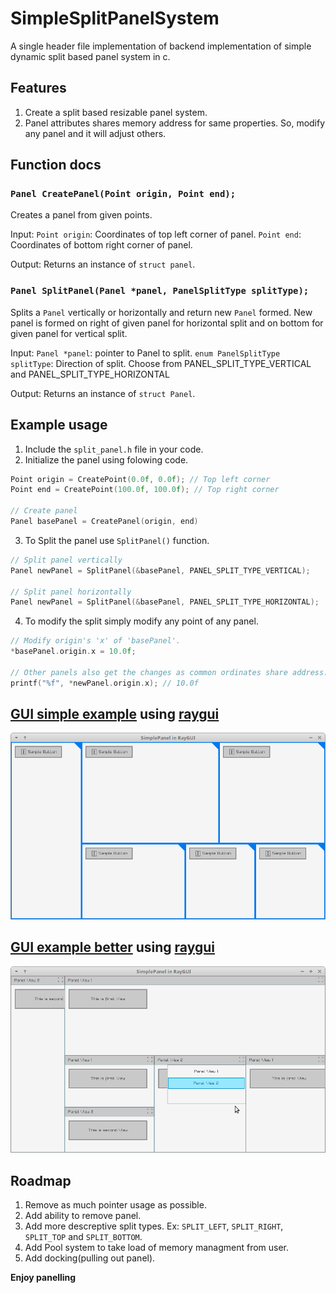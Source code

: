 # SimpleSplitPanelSystem
A single header file implementation of backend implementation of simple dynamic split based panel system in c.

## Features
1. Create a split based resizable panel system.
2. Panel attributes shares memory address for same properties. So, modify any panel and it will adjust others.

## Function docs
### `Panel CreatePanel(Point origin, Point end);`
Creates a panel from given points.

Input:
  `Point origin`: Coordinates of top left corner of panel.
  `Point end`: Coordinates of bottom right corner of panel.

Output:
  Returns an instance of `struct panel`.

### `Panel SplitPanel(Panel *panel, PanelSplitType splitType);`
Splits a `Panel` vertically or horizontally and return new `Panel` formed.
New panel is formed on right of given panel for horizontal split and on
 bottom for given panel for vertical split.

Input:
  `Panel *panel`: pointer to Panel to split.
  `enum PanelSplitType splitType`: Direction of split.
      Choose from PANEL_SPLIT_TYPE_VERTICAL and PANEL_SPLIT_TYPE_HORIZONTAL

Output:
  Returns an instance of `struct Panel`.

## Example usage
1. Include the `split_panel.h` file in your code.
2. Initialize the panel using folowing code.
```c
Point origin = CreatePoint(0.0f, 0.0f); // Top left corner
Point end = CreatePoint(100.0f, 100.0f); // Top right corner

// Create panel
Panel basePanel = CreatePanel(origin, end)
```
3. To Split the panel use `SplitPanel()` function.
```c
// Split panel vertically
Panel newPanel = SplitPanel(&basePanel, PANEL_SPLIT_TYPE_VERTICAL);

// Split panel horizontally
Panel newPanel = SplitPanel(&basePanel, PANEL_SPLIT_TYPE_HORIZONTAL);
```
4. To modify the split simply modify any point of any panel.
```c
// Modify origin's 'x' of 'basePanel'.
*basePanel.origin.x = 10.0f;

// Other panels also get the changes as common ordinates share address.
printf("%f", *newPanel.origin.x); // 10.0f
```

## [GUI simple example](https://github.com/Kirandeep-Singh-Khehra/SimpleSplitPanelSystem/blob/main/examples/raygui_impl/raygui_impl.c) using [raygui](https://github.com/raysan5/raygui)
<img src="/examples/raygui_impl/raygui_impl.png" alt="RayGUI Panel Demo"/>

## [GUI example better](https://github.com/Kirandeep-Singh-Khehra/SimpleSplitPanelSystem/blob/main/examples/raygui_impl_better/raygui_impl.c) using [raygui](https://github.com/raysan5/raygui)
<img src="/examples/raygui_impl_better/raygui_impl_better.png" alt="RayGUI Panel Demo"/>

## Roadmap
1. Remove as much pointer usage as possible.
2. Add ability to remove panel.
3. Add more descreptive split types. Ex: `SPLIT_LEFT`, `SPLIT_RIGHT`, `SPLIT_TOP` and `SPLIT_BOTTOM`.
4. Add Pool system to take load of memory managment from user.
5. Add docking(pulling out panel).

**Enjoy panelling**

